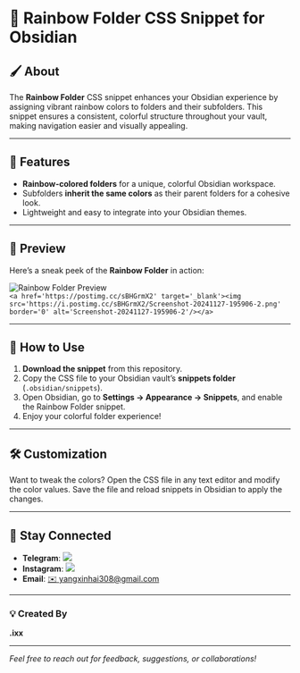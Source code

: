 # 🌈 Rainbow Folder CSS Snippet for Obsidian  

## 🖌️ About  
The **Rainbow Folder** CSS snippet enhances your Obsidian experience by assigning vibrant rainbow colors to folders and their subfolders. This snippet ensures a consistent, colorful structure throughout your vault, making navigation easier and visually appealing.  

---

## 🎨 Features  
- **Rainbow-colored folders** for a unique, colorful Obsidian workspace.  
- Subfolders **inherit the same colors** as their parent folders for a cohesive look.  
- Lightweight and easy to integrate into your Obsidian themes.  

---

## 🌟 Preview  
Here’s a sneak peek of the **Rainbow Folder** in action:  

![Rainbow Folder Preview](path/to/preview-image.png)  
`<a href='https://postimg.cc/sBHGrmX2' target='_blank'><img src='https://i.postimg.cc/sBHGrmX2/Screenshot-20241127-195906-2.png' border='0' alt='Screenshot-20241127-195906-2'/></a>`

---

## 🚀 How to Use  
1. **Download the snippet** from this repository.  
2. Copy the CSS file to your Obsidian vault’s **snippets folder** (`.obsidian/snippets`).  
3. Open Obsidian, go to **Settings → Appearance → Snippets**, and enable the Rainbow Folder snippet.  
4. Enjoy your colorful folder experience!  

---

## 🛠️ Customization  
Want to tweak the colors? Open the CSS file in any text editor and modify the color values. Save the file and reload snippets in Obsidian to apply the changes.  

---

## 📢 Stay Connected  
- **Telegram**: [![](https://upload.wikimedia.org/wikipedia/commons/8/82/Telegram_logo.svg)](https://t.me/exetoxicc/)  
- **Instagram**: [![](https://upload.wikimedia.org/wikipedia/commons/a/a5/Instagram_icon.png)](https://www.instagram.com/exetoxicc/)  
- **Email**: [✉️ yangxinhai308@gmail.com](mailto:yangxinhai308@gmail.com)  

---

### 💡 Created By  
**.ixx**  

---

*Feel free to reach out for feedback, suggestions, or collaborations!*
